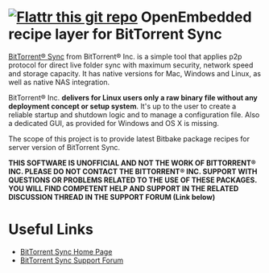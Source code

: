 [![Flattr this git repo](http://api.flattr.com/button/flattr-badge-large.png)](https://flattr.com/submit/auto?user_id=imyller&url=https://github.com/imyller/meta-btsync&title=meta-btsync&language=&tags=github&category=software)
OpenEmbedded recipe layer for BitTorrent Sync 
=============================================

[BitTorrent&reg; Sync][1] from BitTorrent&reg; Inc. is a simple tool that
applies p2p protocol for direct live folder sync with maximum security, network
speed and storage capacity. It has native versions for Mac, Windows and Linux,
as well as native NAS integration.

BitTorrent&reg; Inc. __delivers for Linux users only a raw binary file without
any deployment concept or setup system__. It's up to the user to create a
reliable startup and shutdown logic and to manage a configuration file. Also a
dedicated GUI, as provided for Windows and OS X is missing.

The scope of this project is to provide latest Bitbake package recipes for 
server version of BitTorrent Sync.

**THIS SOFTWARE IS UNOFFICIAL AND NOT THE WORK OF BITTORRENT&reg; INC.
PLEASE DO NOT CONTACT THE BITTORRENT&reg; INC. SUPPORT WITH QUESTIONS OR
PROBLEMS RELATED TO THE USE OF THESE PACKAGES. YOU WILL FIND COMPETENT HELP
AND SUPPORT IN THE RELATED DISCUSSION THREAD IN THE SUPPORT FORUM (Link
below)**


Useful Links
============

- [BitTorrent Sync Home Page][1]
- [BitTorrent Sync Support Forum][2]

[1]: https://getsync.com
[2]: https://forum.getsync.com

